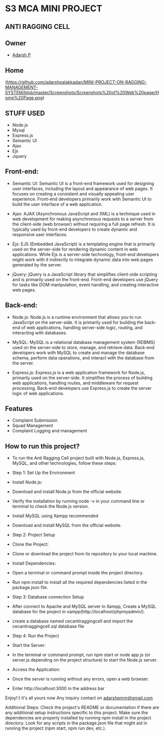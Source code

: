 # S3 MCA MINI PROJECT
## ANTI RAGGING CELL

## Owner
* [Adarsh P](https://github.com/adarshpgit)

## Home
(https://github.com/adarshpalakkadan/MINI-PROJECT-ON-RAGGING-MANAGEMENT-SYSTEM/blob/master/Screenshots/Screenshots%20of%20Web%20page/Home%20Page.png)

## STUFF USED
* Node.js
* Mysql
* Express.js
* Semantic UI
* Ajax
* Ejs
* Jquery

## Front-end:

* Semantic UI: Semantic UI is a front-end framework used for designing user interfaces, including the layout and appearance of web pages. It focuses on creating a consistent and visually appealing user experience. Front-end developers primarily work with Semantic UI to build the user interface of a web application.

* Ajax: AJAX (Asynchronous JavaScript and XML) is a technique used in web development for making asynchronous requests to a server from the client-side (web browser) without requiring a full page refresh. It is typically used by front-end developers to create dynamic and responsive user interfaces.

* Ejs: EJS (Embedded JavaScript) is a templating engine that is primarily used on the server-side for rendering dynamic content in web applications. While Ejs is a server-side technology, front-end developers might work with it indirectly to integrate dynamic data into web pages generated by the server.

* jQuery: jQuery is a JavaScript library that simplifies client-side scripting and is primarily used on the front-end. Front-end developers use jQuery for tasks like DOM manipulation, event handling, and creating interactive web pages.

## Back-end:

* Node.js: Node.js is a runtime environment that allows you to run JavaScript on the server-side. It is primarily used for building the back-end of web applications, handling server-side logic, routing, and interacting with databases.

* MySQL: MySQL is a relational database management system (RDBMS) used on the server-side to store, manage, and retrieve data. Back-end developers work with MySQL to create and manage the database schema, perform data operations, and interact with the database from the server.

* Express.js: Express.js is a web application framework for Node.js, primarily used on the server-side. It simplifies the process of building web applications, handling routes, and middleware for request processing. Back-end developers use Express.js to create the server logic of web applications.

## Features
* Complaint Submission
* Squad Management
* Complaint Logging and management

## How to run this project?

* To run the Anti Ragging Cell project built with Node.js, Express.js, MySQL, and other technologies, follow these steps:

* Step 1: Set Up the Environment
* Install Node.js:
* Download and install Node.js from the official website.
* Verify the installation by running node -v in your command line or terminal to check the Node.js version.
* Install MySQL using Xampp recommended
* Download and install MySQL from the official website.

* Step 2: Project Setup
* Clone the Project:
* Clone or download the project from its repository to your local machine.
* Install Dependencies:
* Open a terminal or command prompt inside the project directory.
* Run npm install to install all the required dependencies listed in the package.json file.

* Step 3: Database connection Setup
* After connect to Apache and MySQL server in Xampp, Create a MySQL database for the project in xampp(http://localhost/phpmyadmin/).
* create a database named cecantiraggingcell and import the cecantiraggingcell.sql database file

* Step 4: Run the Project
* Start the Server:
* In the terminal or command prompt, run npm start or node app.js (or server.js depending on the project structure) to start the Node.js server.
* Access the Application:
* Once the server is running without any errors, open a web browser.
* Enter http://localhost:3000 in the address bar

Enjoy!:) it's all yours now
Any inquiry contact on adarshpmnr@gmail.com

Additional Steps:
Check the project's README or documentation if there are any additional setup instructions specific to this project.
Make sure the dependencies are properly installed by running npm install in the project directory.
Look for any scripts in the package.json file that might aid in running the project (npm start, npm run dev, etc.).

